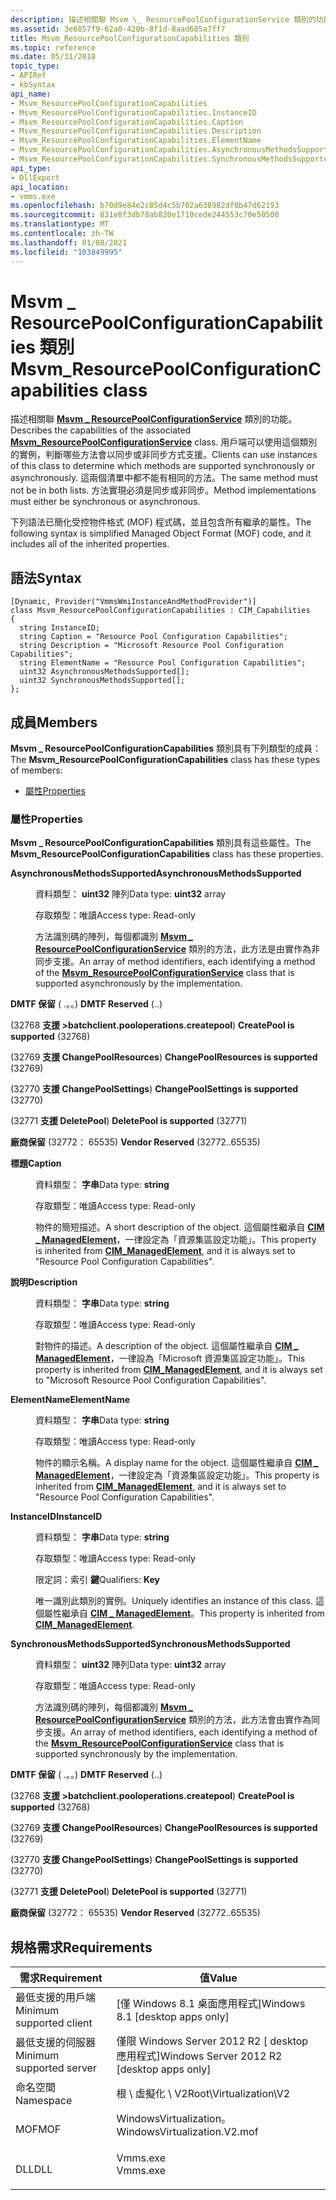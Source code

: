 ```yaml
---
description: 描述相關聯 Msvm \_ ResourcePoolConfigurationService 類別的功能。
ms.assetid: 3e6857f9-62a0-420b-8f1d-8aad685a7ff7
title: Msvm_ResourcePoolConfigurationCapabilities 類別
ms.topic: reference
ms.date: 05/31/2018
topic_type:
- APIRef
- kbSyntax
api_name:
- Msvm_ResourcePoolConfigurationCapabilities
- Msvm_ResourcePoolConfigurationCapabilities.InstanceID
- Msvm_ResourcePoolConfigurationCapabilities.Caption
- Msvm_ResourcePoolConfigurationCapabilities.Description
- Msvm_ResourcePoolConfigurationCapabilities.ElementName
- Msvm_ResourcePoolConfigurationCapabilities.AsynchronousMethodsSupported
- Msvm_ResourcePoolConfigurationCapabilities.SynchronousMethodsSupported
api_type:
- DllExport
api_location:
- vmms.exe
ms.openlocfilehash: b70d9e84e2c85d4c5b702a638982df0b47d62193
ms.sourcegitcommit: 831e8f3db78ab820e1710cede244553c70e50500
ms.translationtype: MT
ms.contentlocale: zh-TW
ms.lasthandoff: 01/08/2021
ms.locfileid: "103849995"
---
```

# <a name="msvm_resourcepoolconfigurationcapabilities-class"></a><span data-ttu-id="2bbec-103">Msvm \_ ResourcePoolConfigurationCapabilities 類別</span><span class="sxs-lookup"><span data-stu-id="2bbec-103">Msvm\_ResourcePoolConfigurationCapabilities class</span></span>

<span data-ttu-id="2bbec-104">描述相關聯 [**Msvm \_ ResourcePoolConfigurationService**](msvm-resourcepoolconfigurationservice.md) 類別的功能。</span><span class="sxs-lookup"><span data-stu-id="2bbec-104">Describes the capabilities of the associated [**Msvm\_ResourcePoolConfigurationService**](msvm-resourcepoolconfigurationservice.md) class.</span></span> <span data-ttu-id="2bbec-105">用戶端可以使用這個類別的實例，判斷哪些方法會以同步或非同步方式支援。</span><span class="sxs-lookup"><span data-stu-id="2bbec-105">Clients can use instances of this class to determine which methods are supported synchronously or asynchronously.</span></span> <span data-ttu-id="2bbec-106">這兩個清單中都不能有相同的方法。</span><span class="sxs-lookup"><span data-stu-id="2bbec-106">The same method must not be in both lists.</span></span> <span data-ttu-id="2bbec-107">方法實現必須是同步或非同步。</span><span class="sxs-lookup"><span data-stu-id="2bbec-107">Method implementations must either be synchronous or asynchronous.</span></span>

<span data-ttu-id="2bbec-108">下列語法已簡化受控物件格式 (MOF) 程式碼，並且包含所有繼承的屬性。</span><span class="sxs-lookup"><span data-stu-id="2bbec-108">The following syntax is simplified Managed Object Format (MOF) code, and it includes all of the inherited properties.</span></span>

## <a name="syntax"></a><span data-ttu-id="2bbec-109">語法</span><span class="sxs-lookup"><span data-stu-id="2bbec-109">Syntax</span></span>

``` syntax
[Dynamic, Provider("VmmsWmiInstanceAndMethodProvider")]
class Msvm_ResourcePoolConfigurationCapabilities : CIM_Capabilities
{
  string InstanceID;
  string Caption = "Resource Pool Configuration Capabilities";
  string Description = "Microsoft Resource Pool Configuration Capabilities";
  string ElementName = "Resource Pool Configuration Capabilities";
  uint32 AsynchronousMethodsSupported[];
  uint32 SynchronousMethodsSupported[];
};
```

## <a name="members"></a><span data-ttu-id="2bbec-110">成員</span><span class="sxs-lookup"><span data-stu-id="2bbec-110">Members</span></span>

<span data-ttu-id="2bbec-111">**Msvm \_ ResourcePoolConfigurationCapabilities** 類別具有下列類型的成員：</span><span class="sxs-lookup"><span data-stu-id="2bbec-111">The **Msvm\_ResourcePoolConfigurationCapabilities** class has these types of members:</span></span>

-   [<span data-ttu-id="2bbec-112">屬性</span><span class="sxs-lookup"><span data-stu-id="2bbec-112">Properties</span></span>](#properties)

### <a name="properties"></a><span data-ttu-id="2bbec-113">屬性</span><span class="sxs-lookup"><span data-stu-id="2bbec-113">Properties</span></span>

<span data-ttu-id="2bbec-114">**Msvm \_ ResourcePoolConfigurationCapabilities** 類別具有這些屬性。</span><span class="sxs-lookup"><span data-stu-id="2bbec-114">The **Msvm\_ResourcePoolConfigurationCapabilities** class has these properties.</span></span>

<dl> <dt>

<span data-ttu-id="2bbec-115">**AsynchronousMethodsSupported**</span><span class="sxs-lookup"><span data-stu-id="2bbec-115">**AsynchronousMethodsSupported**</span></span>
</dt> <dd> <dl> <dt>

<span data-ttu-id="2bbec-116">資料類型： **uint32** 陣列</span><span class="sxs-lookup"><span data-stu-id="2bbec-116">Data type: **uint32** array</span></span>
</dt> <dt>

<span data-ttu-id="2bbec-117">存取類型：唯讀</span><span class="sxs-lookup"><span data-stu-id="2bbec-117">Access type: Read-only</span></span>
</dt> </dl>

<span data-ttu-id="2bbec-118">方法識別碼的陣列，每個都識別 [**Msvm \_ ResourcePoolConfigurationService**](msvm-resourcepoolconfigurationservice.md) 類別的方法，此方法是由實作為非同步支援。</span><span class="sxs-lookup"><span data-stu-id="2bbec-118">An array of method identifiers, each identifying a method of the [**Msvm\_ResourcePoolConfigurationService**](msvm-resourcepoolconfigurationservice.md) class that is supported asynchronously by the implementation.</span></span>

<dt>

<span id="DMTF_Reserved"></span><span id="dmtf_reserved"></span><span id="DMTF_RESERVED"></span>

<span data-ttu-id="2bbec-119">**DMTF 保留** ( .。。) </span><span class="sxs-lookup"><span data-stu-id="2bbec-119">**DMTF Reserved** (..)</span></span>


</dt> <dd></dd> <dt>

<span id="CreatePool_is_supported"></span><span id="createpool_is_supported"></span><span id="CREATEPOOL_IS_SUPPORTED"></span>

<span data-ttu-id="2bbec-120"> (32768 **支援 >batchclient.pooloperations.createpool**) </span><span class="sxs-lookup"><span data-stu-id="2bbec-120">**CreatePool is supported** (32768)</span></span>


</dt> <dd></dd> <dt>

<span id="ChangePoolResources_is_supported"></span><span id="changepoolresources_is_supported"></span><span id="CHANGEPOOLRESOURCES_IS_SUPPORTED"></span>

<span data-ttu-id="2bbec-121"> (32769 **支援 ChangePoolResources**) </span><span class="sxs-lookup"><span data-stu-id="2bbec-121">**ChangePoolResources is supported** (32769)</span></span>


</dt> <dd></dd> <dt>

<span id="ChangePoolSettings_is_supported"></span><span id="changepoolsettings_is_supported"></span><span id="CHANGEPOOLSETTINGS_IS_SUPPORTED"></span>

<span data-ttu-id="2bbec-122"> (32770 **支援 ChangePoolSettings**) </span><span class="sxs-lookup"><span data-stu-id="2bbec-122">**ChangePoolSettings is supported** (32770)</span></span>


</dt> <dd></dd> <dt>

<span id="DeletePool_is_supported"></span><span id="deletepool_is_supported"></span><span id="DELETEPOOL_IS_SUPPORTED"></span>

<span data-ttu-id="2bbec-123"> (32771 **支援 DeletePool**) </span><span class="sxs-lookup"><span data-stu-id="2bbec-123">**DeletePool is supported** (32771)</span></span>


</dt> <dd></dd> <dt>

<span id="Vendor_Reserved"></span><span id="vendor_reserved"></span><span id="VENDOR_RESERVED"></span>

<span data-ttu-id="2bbec-124">**廠商保留** (32772： 65535) </span><span class="sxs-lookup"><span data-stu-id="2bbec-124">**Vendor Reserved** (32772..65535)</span></span>


</dt> <dd></dd> </dl>

</dd> <dt>

<span data-ttu-id="2bbec-125">**標題**</span><span class="sxs-lookup"><span data-stu-id="2bbec-125">**Caption**</span></span>
</dt> <dd> <dl> <dt>

<span data-ttu-id="2bbec-126">資料類型： **字串**</span><span class="sxs-lookup"><span data-stu-id="2bbec-126">Data type: **string**</span></span>
</dt> <dt>

<span data-ttu-id="2bbec-127">存取類型：唯讀</span><span class="sxs-lookup"><span data-stu-id="2bbec-127">Access type: Read-only</span></span>
</dt> </dl>

<span data-ttu-id="2bbec-128">物件的簡短描述。</span><span class="sxs-lookup"><span data-stu-id="2bbec-128">A short description of the object.</span></span> <span data-ttu-id="2bbec-129">這個屬性繼承自 [**CIM \_ ManagedElement**](/previous-versions/windows/desktop/iscsitarg/cim-managedelement)，一律設定為「資源集區設定功能」。</span><span class="sxs-lookup"><span data-stu-id="2bbec-129">This property is inherited from [**CIM\_ManagedElement**](/previous-versions/windows/desktop/iscsitarg/cim-managedelement), and it is always set to "Resource Pool Configuration Capabilities".</span></span>

</dd> <dt>

<span data-ttu-id="2bbec-130">**說明**</span><span class="sxs-lookup"><span data-stu-id="2bbec-130">**Description**</span></span>
</dt> <dd> <dl> <dt>

<span data-ttu-id="2bbec-131">資料類型： **字串**</span><span class="sxs-lookup"><span data-stu-id="2bbec-131">Data type: **string**</span></span>
</dt> <dt>

<span data-ttu-id="2bbec-132">存取類型：唯讀</span><span class="sxs-lookup"><span data-stu-id="2bbec-132">Access type: Read-only</span></span>
</dt> </dl>

<span data-ttu-id="2bbec-133">對物件的描述。</span><span class="sxs-lookup"><span data-stu-id="2bbec-133">A description of the object.</span></span> <span data-ttu-id="2bbec-134">這個屬性繼承自 [**CIM \_ ManagedElement**](/previous-versions/windows/desktop/iscsitarg/cim-managedelement)，一律設為「Microsoft 資源集區設定功能」。</span><span class="sxs-lookup"><span data-stu-id="2bbec-134">This property is inherited from [**CIM\_ManagedElement**](/previous-versions/windows/desktop/iscsitarg/cim-managedelement), and it is always set to "Microsoft Resource Pool Configuration Capabilities".</span></span>

</dd> <dt>

<span data-ttu-id="2bbec-135">**ElementName**</span><span class="sxs-lookup"><span data-stu-id="2bbec-135">**ElementName**</span></span>
</dt> <dd> <dl> <dt>

<span data-ttu-id="2bbec-136">資料類型： **字串**</span><span class="sxs-lookup"><span data-stu-id="2bbec-136">Data type: **string**</span></span>
</dt> <dt>

<span data-ttu-id="2bbec-137">存取類型：唯讀</span><span class="sxs-lookup"><span data-stu-id="2bbec-137">Access type: Read-only</span></span>
</dt> </dl>

<span data-ttu-id="2bbec-138">物件的顯示名稱。</span><span class="sxs-lookup"><span data-stu-id="2bbec-138">A display name for the object.</span></span> <span data-ttu-id="2bbec-139">這個屬性繼承自 [**CIM \_ ManagedElement**](/previous-versions/windows/desktop/iscsitarg/cim-managedelement)，一律設定為「資源集區設定功能」。</span><span class="sxs-lookup"><span data-stu-id="2bbec-139">This property is inherited from [**CIM\_ManagedElement**](/previous-versions/windows/desktop/iscsitarg/cim-managedelement), and it is always set to "Resource Pool Configuration Capabilities".</span></span>

</dd> <dt>

<span data-ttu-id="2bbec-140">**InstanceID**</span><span class="sxs-lookup"><span data-stu-id="2bbec-140">**InstanceID**</span></span>
</dt> <dd> <dl> <dt>

<span data-ttu-id="2bbec-141">資料類型： **字串**</span><span class="sxs-lookup"><span data-stu-id="2bbec-141">Data type: **string**</span></span>
</dt> <dt>

<span data-ttu-id="2bbec-142">存取類型：唯讀</span><span class="sxs-lookup"><span data-stu-id="2bbec-142">Access type: Read-only</span></span>
</dt> <dt>

<span data-ttu-id="2bbec-143">限定詞：索引 **鍵**</span><span class="sxs-lookup"><span data-stu-id="2bbec-143">Qualifiers: **Key**</span></span>
</dt> </dl>

<span data-ttu-id="2bbec-144">唯一識別此類別的實例。</span><span class="sxs-lookup"><span data-stu-id="2bbec-144">Uniquely identifies an instance of this class.</span></span> <span data-ttu-id="2bbec-145">這個屬性繼承自 [**CIM \_ ManagedElement**](/previous-versions/windows/desktop/iscsitarg/cim-managedelement)。</span><span class="sxs-lookup"><span data-stu-id="2bbec-145">This property is inherited from [**CIM\_ManagedElement**](/previous-versions/windows/desktop/iscsitarg/cim-managedelement).</span></span>

</dd> <dt>

<span data-ttu-id="2bbec-146">**SynchronousMethodsSupported**</span><span class="sxs-lookup"><span data-stu-id="2bbec-146">**SynchronousMethodsSupported**</span></span>
</dt> <dd> <dl> <dt>

<span data-ttu-id="2bbec-147">資料類型： **uint32** 陣列</span><span class="sxs-lookup"><span data-stu-id="2bbec-147">Data type: **uint32** array</span></span>
</dt> <dt>

<span data-ttu-id="2bbec-148">存取類型：唯讀</span><span class="sxs-lookup"><span data-stu-id="2bbec-148">Access type: Read-only</span></span>
</dt> </dl>

<span data-ttu-id="2bbec-149">方法識別碼的陣列，每個都識別 [**Msvm \_ ResourcePoolConfigurationService**](msvm-resourcepoolconfigurationservice.md) 類別的方法，此方法會由實作為同步支援。</span><span class="sxs-lookup"><span data-stu-id="2bbec-149">An array of method identifiers, each identifying a method of the [**Msvm\_ResourcePoolConfigurationService**](msvm-resourcepoolconfigurationservice.md) class that is supported synchronously by the implementation.</span></span>

<dt>

<span id="DMTF_Reserved"></span><span id="dmtf_reserved"></span><span id="DMTF_RESERVED"></span>

<span data-ttu-id="2bbec-150">**DMTF 保留** ( .。。) </span><span class="sxs-lookup"><span data-stu-id="2bbec-150">**DMTF Reserved** (..)</span></span>


</dt> <dd></dd> <dt>

<span id="CreatePool_is_supported"></span><span id="createpool_is_supported"></span><span id="CREATEPOOL_IS_SUPPORTED"></span>

<span data-ttu-id="2bbec-151"> (32768 **支援 >batchclient.pooloperations.createpool**) </span><span class="sxs-lookup"><span data-stu-id="2bbec-151">**CreatePool is supported** (32768)</span></span>


</dt> <dd></dd> <dt>

<span id="ChangePoolResources_is_supported"></span><span id="changepoolresources_is_supported"></span><span id="CHANGEPOOLRESOURCES_IS_SUPPORTED"></span>

<span data-ttu-id="2bbec-152"> (32769 **支援 ChangePoolResources**) </span><span class="sxs-lookup"><span data-stu-id="2bbec-152">**ChangePoolResources is supported** (32769)</span></span>


</dt> <dd></dd> <dt>

<span id="ChangePoolSettings_is_supported"></span><span id="changepoolsettings_is_supported"></span><span id="CHANGEPOOLSETTINGS_IS_SUPPORTED"></span>

<span data-ttu-id="2bbec-153"> (32770 **支援 ChangePoolSettings**) </span><span class="sxs-lookup"><span data-stu-id="2bbec-153">**ChangePoolSettings is supported** (32770)</span></span>


</dt> <dd></dd> <dt>

<span id="DeletePool_is_supported"></span><span id="deletepool_is_supported"></span><span id="DELETEPOOL_IS_SUPPORTED"></span>

<span data-ttu-id="2bbec-154"> (32771 **支援 DeletePool**) </span><span class="sxs-lookup"><span data-stu-id="2bbec-154">**DeletePool is supported** (32771)</span></span>


</dt> <dd></dd> <dt>

<span id="Vendor_Reserved"></span><span id="vendor_reserved"></span><span id="VENDOR_RESERVED"></span>

<span data-ttu-id="2bbec-155">**廠商保留** (32772： 65535) </span><span class="sxs-lookup"><span data-stu-id="2bbec-155">**Vendor Reserved** (32772..65535)</span></span>


<span data-ttu-id="2bbec-156"></dt> <dd></dd> </dl>

</dd> </dl></span><span class="sxs-lookup"><span data-stu-id="2bbec-156"></dt> <dd></dd> </dl>

</dd> </dl></span></span>

## <a name="requirements"></a><span data-ttu-id="2bbec-157">規格需求</span><span class="sxs-lookup"><span data-stu-id="2bbec-157">Requirements</span></span>



| <span data-ttu-id="2bbec-158">需求</span><span class="sxs-lookup"><span data-stu-id="2bbec-158">Requirement</span></span> | <span data-ttu-id="2bbec-159">值</span><span class="sxs-lookup"><span data-stu-id="2bbec-159">Value</span></span> |
|-------------------------------------|---------------------------------------------------------------------------------------------------------|
| <span data-ttu-id="2bbec-160">最低支援的用戶端</span><span class="sxs-lookup"><span data-stu-id="2bbec-160">Minimum supported client</span></span><br/> | <span data-ttu-id="2bbec-161">\[僅 Windows 8.1 桌面應用程式\]</span><span class="sxs-lookup"><span data-stu-id="2bbec-161">Windows 8.1 \[desktop apps only\]</span></span><br/>                                                            |
| <span data-ttu-id="2bbec-162">最低支援的伺服器</span><span class="sxs-lookup"><span data-stu-id="2bbec-162">Minimum supported server</span></span><br/> | <span data-ttu-id="2bbec-163">僅限 Windows Server 2012 R2 \[ desktop 應用程式\]</span><span class="sxs-lookup"><span data-stu-id="2bbec-163">Windows Server 2012 R2 \[desktop apps only\]</span></span><br/>                                                 |
| <span data-ttu-id="2bbec-164">命名空間</span><span class="sxs-lookup"><span data-stu-id="2bbec-164">Namespace</span></span><br/>                | <span data-ttu-id="2bbec-165">根 \\ 虛擬化 \\ V2</span><span class="sxs-lookup"><span data-stu-id="2bbec-165">Root\\Virtualization\\V2</span></span><br/>                                                                     |
| <span data-ttu-id="2bbec-166">MOF</span><span class="sxs-lookup"><span data-stu-id="2bbec-166">MOF</span></span><br/>                      | <dl> <span data-ttu-id="2bbec-167"><dt>WindowsVirtualization。</dt></span><span class="sxs-lookup"><span data-stu-id="2bbec-167"><dt>WindowsVirtualization.V2.mof</dt></span></span> </dl> |
| <span data-ttu-id="2bbec-168">DLL</span><span class="sxs-lookup"><span data-stu-id="2bbec-168">DLL</span></span><br/>                      | <dl> <span data-ttu-id="2bbec-169"><dt>Vmms.exe</dt></span><span class="sxs-lookup"><span data-stu-id="2bbec-169"><dt>Vmms.exe</dt></span></span> </dl>                     |



 

